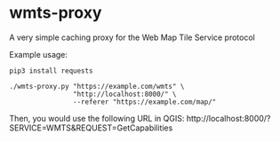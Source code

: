 # wmts-proxy
A very simple caching proxy for the Web Map Tile Service protocol

Example usage:

    pip3 install requests

    ./wmts-proxy.py "https://example.com/wmts" \
                    "http://localhost:8000/" \
                    --referer "https://example.com/map/"

Then, you would use the following URL in QGIS: http://localhost:8000/?SERVICE=WMTS&REQUEST=GetCapabilities
